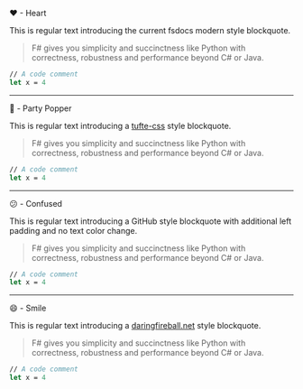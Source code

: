 <p>&#x2764; - Heart</p>

This is regular text introducing the current fsdocs modern style blockquote. 

<blockquote class="fsdocs">F# gives you simplicity and succinctness like Python with correctness, robustness and performance beyond C# or Java.</blockquote>


```fsharp
// A code comment
let x = 4
```

--------

<p>&#x1F389; - Party Popper</p>

This is regular text introducing a [tufte-css](https://edwardtufte.github.io/tufte-css/) style blockquote. 

<blockquote class="tufte">F# gives you simplicity and succinctness like Python with correctness, robustness and performance beyond C# or Java.</blockquote>


```fsharp
// A code comment
let x = 4
```
------------
<p>&#x1F615; - Confused</p>

This is regular text introducing a GitHub style blockquote with additional left padding and no text color change. 


<blockquote class="github">F# gives you simplicity and succinctness like Python with correctness, robustness and performance beyond C# or Java.</blockquote>


```fsharp
// A code comment
let x = 4
```
-----------

<p>&#x1F604; - Smile</p>

This is regular text introducing a [daringfireball.net](https://www.daringfireball.net) style blockquote. 

<blockquote class="daringfireball">F# gives you simplicity and succinctness like Python with correctness, robustness and performance beyond C# or Java.</blockquote>


```fsharp
// A code comment
let x = 4
```

